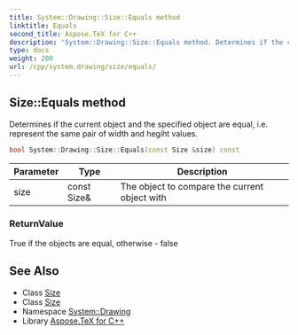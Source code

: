 ```yaml
---
title: System::Drawing::Size::Equals method
linktitle: Equals
second_title: Aspose.TeX for C++
description: 'System::Drawing::Size::Equals method. Determines if the current object and the specified object are equal, i.e. represent the same pair of width and hegiht values in C++.'
type: docs
weight: 200
url: /cpp/system.drawing/size/equals/
---
```

## Size::Equals method


Determines if the current object and the specified object are equal, i.e. represent the same pair of width and hegiht values.

```cpp
bool System::Drawing::Size::Equals(const Size &size) const
```


| Parameter | Type | Description |
| --- | --- | --- |
| size | const Size\& | The object to compare the current object with |

### ReturnValue

True if the objects are equal, otherwise - false

## See Also

* Class [Size](../)
* Class [Size](../)
* Namespace [System::Drawing](../../)
* Library [Aspose.TeX for C++](../../../)
